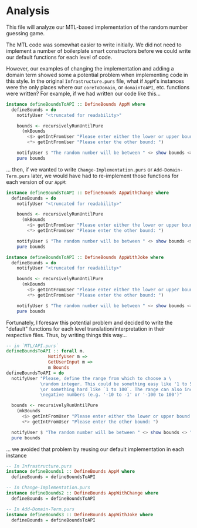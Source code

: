 # Analysis

This file will analyze our MTL-based implementation of the random number guessing game.

The MTL code was somewhat easier to write initially. We did not need to implement a number of boilerplate smart constructors before we could write our default functions for each level of code.

However, our examples of changing the implementation and adding a domain term showed some a potential problem when implementing code in this style. In the original `Infrastructure.purs` file, what if `AppM`'s instances were the only places where our `coreToDomain`, or `domainToAPI`, etc. functions were written? For example, if we had written our code like this...

```purescript
instance defineBoundsToAPI :: DefineBounds AppM where
  defineBounds = do
    notifyUser "<truncated for readability>"

    bounds <- recursivelyRunUntilPure
      (mkBounds
        <$> getIntFromUser "Please enter either the lower or upper bound: "
        <*> getIntFromUser "Please enter the other bound: ")

    notifyUser $ "The random number will be between " <> show bounds <> "."
    pure bounds
```

... then, if we wanted to write `Change-Implementation.purs` or `Add-Domain-Term.purs` later, we would have had to re-implement those functions for each version of our `AppM`:
```purescript
instance defineBoundsToAPI :: DefineBounds AppWithChange where
  defineBounds = do
    notifyUser "<truncated for readability>"

    bounds <- recursivelyRunUntilPure
      (mkBounds
        <$> getIntFromUser "Please enter either the lower or upper bound: "
        <*> getIntFromUser "Please enter the other bound: ")

    notifyUser $ "The random number will be between " <> show bounds <> "."
    pure bounds

instance defineBoundsToAPI :: DefineBounds AppWithJoke where
  defineBounds = do
    notifyUser "<truncated for readability>"

    bounds <- recursivelyRunUntilPure
      (mkBounds
        <$> getIntFromUser "Please enter either the lower or upper bound: "
        <*> getIntFromUser "Please enter the other bound: ")

    notifyUser $ "The random number will be between " <> show bounds <> "."
    pure bounds
```

Fortunately, I foresaw this potential problem and decided to write the "default" functions for each level translation/interpretation in their respective files. Thus, by writing things this way...
```purescript
-- in `MTL/API.purs`
defineBoundsToAPI :: forall m.
                NotifyUser m =>
                GetUserInput m =>
                m Bounds
defineBoundsToAPI = do
  notifyUser "Please, define the range from which to choose a \
             \random integer. This could be something easy like '1 to 5' \
             \or something hard like `1 to 100`. The range can also include \
             \negative numbers (e.g. '-10 to -1' or '-100 to 100')"

  bounds <- recursivelyRunUntilPure
    (mkBounds
      <$> getIntFromUser "Please enter either the lower or upper bound: "
      <*> getIntFromUser "Please enter the other bound: ")

  notifyUser $ "The random number will be between " <> show bounds <> "."
  pure bounds
```
... we avoided that problem by reusing our default implementation in each instance
```purescript
-- In Infrastructure.purs
instance defineBounds1 :: DefineBounds AppM where
  defineBounds = defineBoundsToAPI

-- In Change-Implementation.purs
instance defineBounds2 :: DefineBounds AppWithChange where
  defineBounds = defineBoundsToAPI

-- In Add-Domain-Term.purs
instance defineBounds3 :: DefineBounds AppWithJoke where
  defineBounds = defineBoundsToAPI
```

